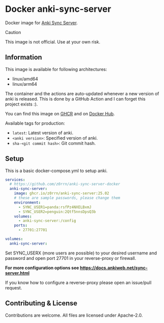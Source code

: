# Docker anki-sync-server

Docker image for [Anki Sync Server](https://apps.ankiweb.net/).

> [!CAUTION]
> This image is not official. Use at your own risk.

## Information

This image is  available for following architectures:

- linux/amd64
- linux/arm64

The container and the actions are auto-updated whenever a new version of anki is released. This is done by a GitHub Action and I can forget this project exists :).

You can find this image on [GHCR](https://github.com/z0rrn/anki-sync-server-docker/pkgs/container/anki-sync-server) and on [Docker Hub](https://hub.docker.com/r/zorrn/anki-sync-server).

Available tags for production:

- `latest`: Latest version of anki.
- `<anki version>`: Specified version of anki.
- `sha-<git commit hash>`: Git commit hash.

## Setup

This is a basic docker-compose.yml to setup anki.

```yaml
services:
  # https://github.com/z0rrn/anki-sync-server-docker
  anki-sync-server:
    image: ghcr.io/z0rrn/anki-sync-server:25.02
    # these are sample passwords, please change them
    environment:
      - SYNC_USER1=panda:rsfPz4NXELBxmJ
      - SYNC_USER2=penguin:2Qtf5nnsDpsQ3b
    volumes:
      - anki-sync-server:/config
    ports:
      - 27701:27701

volumes:
  anki-sync-server:
```

Set SYNC_USERX (more users are possible) to your desired username and password and open port 27701 in your reverse-proxy or firewall.

**For more configuration options see <https://docs.ankiweb.net/sync-server.html>**

If you know how to configure a reverse-proxy please open an issue/pull request.

## Contributing & License

Contributions are welcome. All files are licensed under Apache-2.0.
